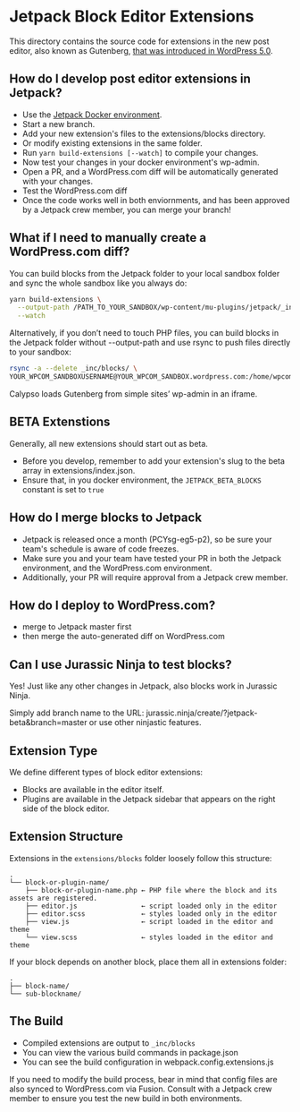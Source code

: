 # Jetpack Block Editor Extensions

This directory contains the source code for extensions in the new post editor,
also known as Gutenberg, [that was introduced in WordPress 5.0](https://wordpress.org/news/2018/12/bebo/).

## How do I develop post editor extensions in Jetpack?

- Use the [Jetpack Docker environment](https://github.com/Automattic/jetpack/tree/master/docker#readme).
- Start a new branch.
- Add your new extension's files to the extensions/blocks directory.
- Or modify existing extensions in the same folder.
- Run `yarn build-extensions [--watch]` to compile your changes.
- Now test your changes in your docker environment's wp-admin.
- Open a PR, and a WordPress.com diff will be automatically generated with your changes.
- Test the WordPress.com diff
- Once the code works well in both enviornments, and has been approved by a Jetpack crew member, you can merge your branch!

## What if I need to manually create a WordPress.com diff?
You can build blocks from the Jetpack folder to your local sandbox folder and sync the whole sandbox like you always do:

```bash
yarn build-extensions \
  --output-path /PATH_TO_YOUR_SANDBOX/wp-content/mu-plugins/jetpack/_inc/blocks/ \
  --watch
```

Alternatively, if you don’t need to touch PHP files, you can build blocks in the Jetpack folder without --output-path and use rsync to push files directly to your sandbox:


```bash
rsync -a --delete _inc/blocks/ \
YOUR_WPCOM_SANDBOXUSERNAME@YOUR_WPCOM_SANDBOX.wordpress.com:/home/wpcom/public_html/wp-content/mu-plugins/jetpack/_inc/blocks/﻿
```

Calypso loads Gutenberg from simple sites’ wp-admin in an iframe.

## BETA Extenstions
Generally, all new extensions should start out as beta.

- Before you develop, remember to add your extension's slug to the beta array in extensions/index.json.
- Ensure that, in you docker environment, the `JETPACK_BETA_BLOCKS` constant is set to `true`

## How do I merge blocks to Jetpack
- Jetpack is released once a month (PCYsg-eg5-p2), so be sure your team's schedule is aware of code freezes.
- Make sure you and your team have tested your PR in both the Jetpack environment, and the WordPress.com environment.
- Additionally, your PR will require approval from a Jetpack crew member.

## How do I deploy to WordPress.com?
- merge to Jetpack master first
- then merge the auto-generated diff on WordPress.com

## Can I use Jurassic Ninja to test blocks?
Yes! Just like any other changes in Jetpack, also blocks work in Jurassic Ninja.

Simply add branch name to the URL: jurassic.ninja/create/?jetpack-beta&branch=master or use other ninjastic features.

## Extension Type

We define different types of block editor extensions:

- Blocks are available in the editor itself.
- Plugins are available in the Jetpack sidebar that appears on the right side of the block editor.

## Extension Structure

Extensions in the `extensions/blocks` folder loosely follow this structure:

```
.
└── block-or-plugin-name/
	├── block-or-plugin-name.php ← PHP file where the block and its assets are registered.
	├── editor.js                ← script loaded only in the editor
	├── editor.scss              ← styles loaded only in the editor
	├── view.js                  ← script loaded in the editor and theme
	└── view.scss                ← styles loaded in the editor and theme
```

If your block depends on another block, place them all in extensions folder:

```
.
├── block-name/
└── sub-blockname/
```

## The Build

- Compiled extensions are output to `_inc/blocks`
- You can view the various build commands in package.json
- You can see the build configuration in webpack.config.extensions.js

If you need to modify the build process, bear in mind that config files are also
synced to WordPress.com via Fusion. Consult with a Jetpack crew member to ensure
you test the new build in both environments.
